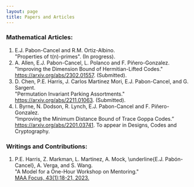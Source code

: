 ```yaml
---
layout: page
title: Papers and Articles
---
```


### Mathematical Articles:

1. E.J. Pabon-Cancel and R.M. Ortiz-Albino. <br> "Properties of t(n)-primes". (In progress).
2. A. Allen, E.J. Pabon-Cancel, L. Polanco and F. Piñero-Gonzalez. <br> "Improving the Dimension Bound of Hermitian-Lifted Codes." <br> <a href="https://arxiv.org/abs/2302.01557"> https://arxiv.org/abs/2302.01557<a/>. (Submitted).
3. D. Chen, P.E. Harris, J. Carlos Martinez Mori, E.J. Pabon-Cancel, and G. Sargent. <br> "Permutation Invariant Parking Assortments." <br> <a href="https://arxiv.org/abs/2211.01063"> https://arxiv.org/abs/2211.01063</a>. (Submitted).
4. I. Byrne, N. Dodson, R. Lynch, E.J. Pabon-Cancel and F. Piñero-Gonzalez. <br> “Improving the Minimum Distance Bound of Trace Goppa Codes.” <br> <a href="https://arxiv.org/abs/2201.03741"> https://arxiv.org/abs/2201.03741</a>. To appear in Designs, Codes and Cryptography.

### Writings and Contributions:

1. P.E. Harris, Z. Markman, L. Martinez, A. Mock, \underline{E.J. Pabón-Cancel}, A. Verga, and S. Wang. <br> "A Model for a One-Hour Workshop on Mentoring." <br> <a href="http://digitaleditions.walsworthprintgroup.com/publication/?m=7656&i=782706&p=18&ver=html5"> MAA Focus, 43(1):18-21, 2023.<a/>
